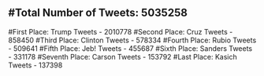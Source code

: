 #Total Number of Tweets: 5035258 
---
#First Place: Trump Tweets - 2010778
#Second Place: Cruz Tweets - 858450
#Third Place: Clinton Tweets - 578334
#Fourth Place: Rubio Tweets - 509641
#Fifth Place: Jeb! Tweets - 455687
#Sixth Place: Sanders Tweets - 331178
#Seventh Place: Carson Tweets - 153792
#Last Place: Kasich Tweets - 137398

